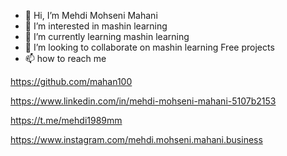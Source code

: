 - 👋 Hi, I’m Mehdi Mohseni Mahani
- 👀 I’m interested in mashin learning
- 🌱 I’m currently learning mashin learning
- 💞️ I’m looking to collaborate on mashin learning Free projects
- 📫 how to reach me

https://github.com/mahan100

https://www.linkedin.com/in/mehdi-mohseni-mahani-5107b2153

https://t.me/mehdi1989mm

https://www.instagram.com/mehdi.mohseni.mahani.business
